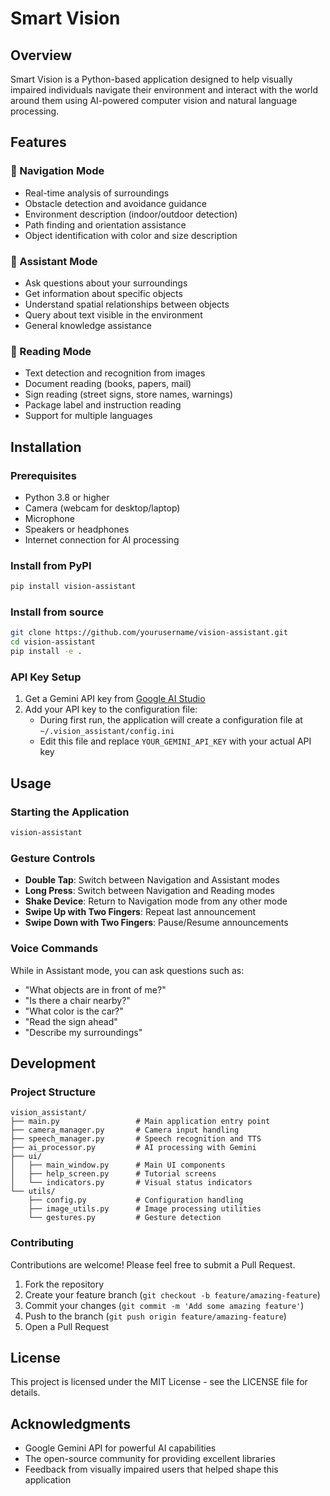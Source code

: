 # Smart Vision 

## Overview

 Smart Vision is a Python-based application designed to help visually impaired individuals navigate their environment and interact with the world around them using AI-powered computer vision and natural language processing.

## Features

### 🧭 Navigation Mode
- Real-time analysis of surroundings
- Obstacle detection and avoidance guidance
- Environment description (indoor/outdoor detection)
- Path finding and orientation assistance
- Object identification with color and size description

### 💬 Assistant Mode
- Ask questions about your surroundings
- Get information about specific objects
- Understand spatial relationships between objects
- Query about text visible in the environment
- General knowledge assistance

### 📖 Reading Mode
- Text detection and recognition from images
- Document reading (books, papers, mail)
- Sign reading (street signs, store names, warnings)
- Package label and instruction reading
- Support for multiple languages

## Installation

### Prerequisites
- Python 3.8 or higher
- Camera (webcam for desktop/laptop)
- Microphone
- Speakers or headphones
- Internet connection for AI processing

### Install from PyPI
```bash
pip install vision-assistant
```

### Install from source
```bash
git clone https://github.com/yourusername/vision-assistant.git
cd vision-assistant
pip install -e .
```

### API Key Setup
1. Get a Gemini API key from [Google AI Studio](https://ai.google.dev)
2. Add your API key to the configuration file:
   - During first run, the application will create a configuration file at `~/.vision_assistant/config.ini`
   - Edit this file and replace `YOUR_GEMINI_API_KEY` with your actual API key

## Usage

### Starting the Application
```bash
vision-assistant
```

### Gesture Controls
- **Double Tap**: Switch between Navigation and Assistant modes
- **Long Press**: Switch between Navigation and Reading modes
- **Shake Device**: Return to Navigation mode from any other mode
- **Swipe Up with Two Fingers**: Repeat last announcement
- **Swipe Down with Two Fingers**: Pause/Resume announcements

### Voice Commands
While in Assistant mode, you can ask questions such as:
- "What objects are in front of me?"
- "Is there a chair nearby?"
- "What color is the car?"
- "Read the sign ahead"
- "Describe my surroundings"

## Development

### Project Structure
```
vision_assistant/
├── main.py                 # Main application entry point
├── camera_manager.py       # Camera input handling
├── speech_manager.py       # Speech recognition and TTS
├── ai_processor.py         # AI processing with Gemini
├── ui/
│   ├── main_window.py      # Main UI components
│   ├── help_screen.py      # Tutorial screens
│   └── indicators.py       # Visual status indicators
└── utils/
    ├── config.py           # Configuration handling
    ├── image_utils.py      # Image processing utilities
    └── gestures.py         # Gesture detection
```

### Contributing
Contributions are welcome! Please feel free to submit a Pull Request.

1. Fork the repository
2. Create your feature branch (`git checkout -b feature/amazing-feature`)
3. Commit your changes (`git commit -m 'Add some amazing feature'`)
4. Push to the branch (`git push origin feature/amazing-feature`)
5. Open a Pull Request

## License

This project is licensed under the MIT License - see the LICENSE file for details.

## Acknowledgments

- Google Gemini API for powerful AI capabilities
- The open-source community for providing excellent libraries
- Feedback from visually impaired users that helped shape this application
